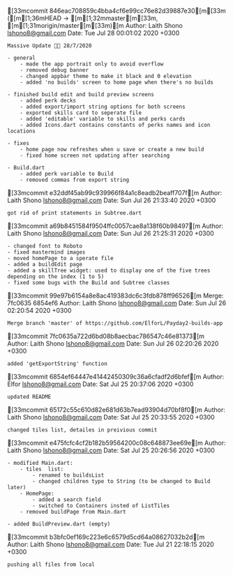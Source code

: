 [33mcommit 846eac708859c4bba4cf6e99cc76e82d39887e30[m[33m ([m[1;36mHEAD -> [m[1;32mmaster[m[33m, [m[1;31morigin/master[m[33m)[m
Author: Laith Shono <lshono8@gmail.com>
Date:   Tue Jul 28 00:01:02 2020 +0300

    Massive Update 🎉😄 28/7/2020
    
    - general
        - made the app portrait only to avoid overflow
        - removed debug banner
        - changed appbar theme to make it black and 0 elevation
        - added 'no builds' screen to home page when there's no builds
    
    - finished build edit and build preview screens
        - added perk decks
        - added export/import string options for both screens
        - exported skills card to seperate file
        - added 'editable' variable to skills and perks cards
        - added Icons.dart contains constants of perks names and icon locations
    
    - fixes
        - home page now refreshes when u save or create a new build
        - fixed home screen not updating after searching
    
    - Build.dart
        - added perk variable to Build
        - removed commas from export string

[33mcommit e32ddf45ab99c939966f84a1c8eadb2beaff707f[m
Author: Laith Shono <lshono8@gmail.com>
Date:   Sun Jul 26 21:33:40 2020 +0300

    got rid of print statements in Subtree.dart

[33mcommit a69b8451584f9504ffc0057cae8a138f60b98497[m
Author: Laith Shono <lshono8@gmail.com>
Date:   Sun Jul 26 21:25:31 2020 +0300

    - changed font to Roboto
    - fixed mastermind images
    - moved homePage to a sperate file
    - added a buildEdit page
    - added a skillTree widget: used to display one of the five trees depending on the index (1 to 5)
    - fixed some bugs with the Build and Subtree classes

[33mcommit 99e97b6154a8e8ac419383dc6c3fdb878ff96526[m
Merge: 7fc0635 6854ef6
Author: Laith Shono <lshono8@gmail.com>
Date:   Sun Jul 26 02:20:54 2020 +0300

    Merge branch 'master' of https://github.com/ElforL/Payday2-builds-app

[33mcommit 7fc0635a722d6bd08b8aecbac786547c46e81373[m
Author: Laith Shono <lshono8@gmail.com>
Date:   Sun Jul 26 02:20:26 2020 +0300

    added 'getExportString' function

[33mcommit 6854ef64447e41442450309c36a6cfadf2d6bfef[m
Author: Elfor <lshono8@gmail.com>
Date:   Sat Jul 25 20:37:06 2020 +0300

    updated README

[33mcommit 65172c55c610d82e681d63b7ead93904d70bf8f0[m
Author: Laith Shono <lshono8@gmail.com>
Date:   Sat Jul 25 20:33:55 2020 +0300

    changed tiles list, detailes in preivious commit

[33mcommit e475fcfc4cf2b182b59564200c08c648873ee69e[m
Author: Laith Shono <lshono8@gmail.com>
Date:   Sat Jul 25 20:26:56 2020 +0300

    - modified Main.dart:
        - tiles  list:
            - renamed to buildsList
            - changed children type to String (to be changed to Build later)
        - HomePage:
            - added a search field
            - switched to Containers insted of ListTiles
        - removed buildPage from Main.dart
    
    - added BuildPreview.dart (empty)

[33mcommit b3bfc0ef169c223e6c6579d5cd64a08627032b2d[m
Author: Laith Shono <lshono8@gmail.com>
Date:   Tue Jul 21 22:18:15 2020 +0300

    pushing all files from local

